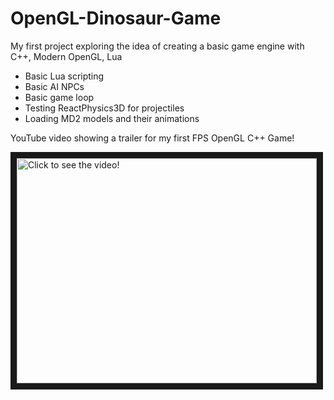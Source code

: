 # OpenGL-Dinosaur-Game

My first project exploring the idea of creating a basic game engine with C++, Modern OpenGL, Lua

- Basic Lua scripting
- Basic AI NPCs
- Basic game loop
- Testing ReactPhysics3D for projectiles
- Loading MD2 models and their animations

YouTube video showing a trailer for my first FPS OpenGL C++ Game!

<a href="http://www.youtube.com/watch?feature=player_embedded&v=Dkr958n6eek
" target="_blank"><img src="http://img.youtube.com/vi/Dkr958n6eek/0.jpg" 
alt="Click to see the video!" width="480" height="360" border="10" /></a>
